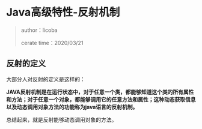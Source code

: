 # Java高级特性-反射机制
>author：licoba
>
>cerate time：2020/03/21


## 反射的定义
大部分人对反射的定义是这样的：

**JAVA反射机制是在运行状态中，对于任意一个类，都能够知道这个类的所有属性和方法；对于任意一个对象，都能够调用它的任意方法和属性；这种动态获取信息以及动态调用对象方法的功能称为java语言的反射机制。**

总结起来，就是反射能够动态调用对象的方法。